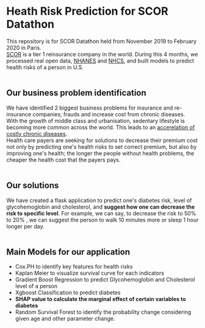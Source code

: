 # Heath Risk Prediction for SCOR Datathon
This repository is for SCOR Datathon held from November 2019 to February 2020 in Paris.\
[SCOR](https://www.scor.com/en) is a tier 1 reinsurance company in the world. During this 4 months, we processed real open data, [NHANES](https://www.cdc.gov/nchs/nhanes/index.htm) and [NHCS](https://www.cdc.gov/nchs/nhcs/data_uses.htm), and built models to predict health risks of a person in U.S. <br><br>

## Our business problem identification
We have identified 2 biggest business problems for insurance and re-insurance companies; frauds and increase cost from chronic diseases. <br>
With the growth of middle class and urbanisation, sedentary lifestyle is becoming more common across the world. This leads to an [accerelation of costly chronic diseases](https://www.pwc.com/gx/en/industries/healthcare/emerging-trends-pwc-healthcare/chronic-diseases.html). <br>
Health care payers are seeking for solutions to decrease their premium cost not only by predicting one's health risks to set correct premium, but also by improving one's health; the longer the people without health problems, the cheaper the health cost that the payers pays. <br><br>

## Our solutions
We have created a flask application to predict one's diabetes risk, level of glycohemoglobin and cholesterol, and **suggest how one can decrease the risk to specific level**.
For example, we can say, to decrease the risk to 50% to 20% , we can suggest the person to walk 10 minutes more or sleep 1 hour longer per day. <br><br>

## Main Models for our application
- Cox.PH to identify key features for health risks
- Kaplan Meier to visualize survival curve for each indicators
- Gradient Boost Regression to predict Glycohemoglobin and Cholesterol level of a person
- Xgboost Classification to predict diabetes
- **SHAP value to calculate the marginal effect of certain variables to diabetes**
- Random Survival Forest to identify the probability change considering given age and other parameter change.
